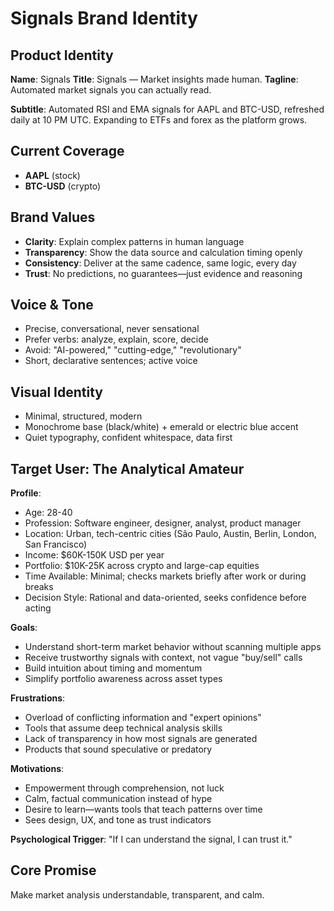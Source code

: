 # Signals Brand Identity

## Product Identity

**Name**: Signals
**Title**: Signals — Market insights made human.
**Tagline**: Automated market signals you can actually read.

**Subtitle**:
Automated RSI and EMA signals for AAPL and BTC-USD, refreshed daily at 10 PM UTC.
Expanding to ETFs and forex as the platform grows.

## Current Coverage

- **AAPL** (stock)
- **BTC-USD** (crypto)

## Brand Values

- **Clarity**: Explain complex patterns in human language
- **Transparency**: Show the data source and calculation timing openly
- **Consistency**: Deliver at the same cadence, same logic, every day
- **Trust**: No predictions, no guarantees—just evidence and reasoning

## Voice & Tone

- Precise, conversational, never sensational
- Prefer verbs: analyze, explain, score, decide
- Avoid: "AI-powered," "cutting-edge," "revolutionary"
- Short, declarative sentences; active voice

## Visual Identity

- Minimal, structured, modern
- Monochrome base (black/white) + emerald or electric blue accent
- Quiet typography, confident whitespace, data first

## Target User: The Analytical Amateur

**Profile**:

- Age: 28-40
- Profession: Software engineer, designer, analyst, product manager
- Location: Urban, tech-centric cities (São Paulo, Austin, Berlin, London, San Francisco)
- Income: $60K-150K USD per year
- Portfolio: $10K-25K across crypto and large-cap equities
- Time Available: Minimal; checks markets briefly after work or during breaks
- Decision Style: Rational and data-oriented, seeks confidence before acting

**Goals**:

- Understand short-term market behavior without scanning multiple apps
- Receive trustworthy signals with context, not vague "buy/sell" calls
- Build intuition about timing and momentum
- Simplify portfolio awareness across asset types

**Frustrations**:

- Overload of conflicting information and "expert opinions"
- Tools that assume deep technical analysis skills
- Lack of transparency in how most signals are generated
- Products that sound speculative or predatory

**Motivations**:

- Empowerment through comprehension, not luck
- Calm, factual communication instead of hype
- Desire to learn—wants tools that teach patterns over time
- Sees design, UX, and tone as trust indicators

**Psychological Trigger**:
"If I can understand the signal, I can trust it."

## Core Promise

Make market analysis understandable, transparent, and calm.
